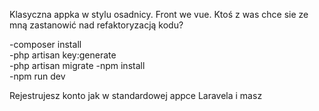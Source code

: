 Klasyczna appka w stylu osadnicy. Front we vue. Ktoś z was chce sie ze mną zastanowić nad refaktoryzacją kodu?

-composer install  
-php artisan key:generate  
-php artisan migrate
-npm install  
-npm run dev  

Rejestrujesz konto jak w standardowej appce Laravela i masz
